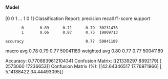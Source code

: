 #### Model
[0 0 1 ... 1 0 1]
Classification Report:
              precision    recall  f1-score   support

           0       0.89      0.71      0.79  30231476
           1       0.66      0.87      0.75  19809713

    accuracy                           0.77  50041189
   macro avg       0.78      0.79      0.77  50041189
weighted avg       0.80      0.77      0.77  50041189

Accuracy: 0.7708839612104341
Confusion Matrix:
[[21339297  8892179]
 [ 2573060 17236653]]
Confusion Matrix (%):
[[42.64346517 17.76971966]
 [ 5.14188422 34.44493095]]
